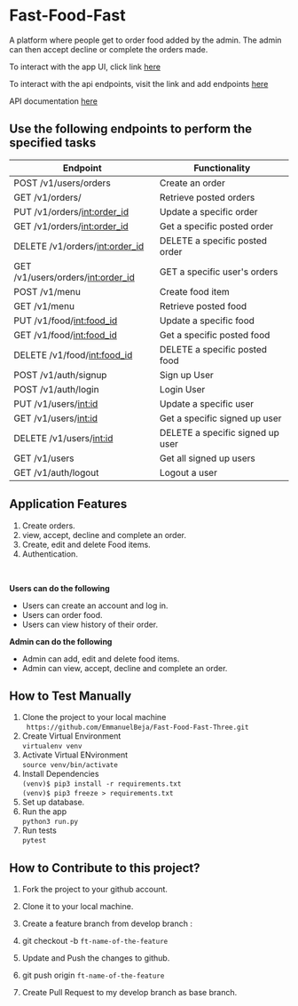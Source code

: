 # Fast-Food-Fast

  A platform where people get to order food added by the admin. The admin can then accept decline or complete the orders made.

  To interact with the app UI, click link
  [here](https://emmanuelbeja.github.io/Fast-Food-Fast/)<br>

  To interact with the api endpoints, visit the link and add endpoints [here](https://emmanuelbeja-fast-food-fast.herokuapp.com/)<br>

  API documentation [here](https://documenter.getpostman.com/view/5399899/RWaPv6zH)

  ## Use the following endpoints to perform the specified tasks

  | 	Endpoint                         | Functionality                                  |                  
  | ---------------------------------- | -----------------------------------------------|
  | POST /v1/users/orders              | Create an order                                |
  | GET /v1/orders/                    | Retrieve posted orders                         |
  | PUT /v1/orders/<int:order_id>      | Update a specific order                        |                         
  | GET /v1/orders/<int:order_id>      | Get a specific posted order                    |
  | DELETE /v1/orders/<int:order_id>   | DELETE a specific posted order                 |
  | GET /v1/users/orders/<int:order_id>| GET a specific user's orders                   |
  | POST /v1/menu                      | Create food item                               |
  | GET /v1/menu                       | Retrieve posted food                           |
  | PUT /v1/food/<int:food_id>         | Update a specific food                         |                         
  | GET /v1/food/<int:food_id>         | Get a specific posted food                     |
  | DELETE /v1/food/<int:food_id>      | DELETE a specific posted food                  |
  | POST /v1/auth/signup               | Sign up User                                   |
  | POST /v1/auth/login                | Login User                                     |
  | PUT /v1/users/<int:id>             | Update a specific user                         |                         
  | GET /v1/users/<int:id>             | Get a specific signed up user                  |
  | DELETE /v1/users/<int:id>          | DELETE a specific signed up user               |
  | GET /v1/users                      | Get all signed up users                        |
  | GET /v1/auth/logout                | Logout a user                                  |

  ## Application Features

  1. Create orders.
  2. view, accept, decline and complete an order.
  3. Create, edit and delete Food items.
  4. Authentication.
  <br>

  **Users can do the following**

  * Users can create an account and log in.
  * Users can order food.
  * Users can view history of their order.

  **Admin can do the following**
  * Admin can add, edit and delete food items.
  * Admin can view, accept, decline and complete an order.

  ## How to Test Manually
  1. Clone the project to your local machine <br>
  		` https://github.com/EmmanuelBeja/Fast-Food-Fast-Three.git`
  2. Create Virtual Environment <br>
  		`virtualenv venv`
  3. Activate Virtual ENvironment<br>
  		`source venv/bin/activate`
  4. Install Dependencies<br>
  		`(venv)$ pip3 install -r requirements.txt` <br>
  		`(venv)$ pip3 freeze > requirements.txt` <br>
  5. Set up database.    
  6. Run the app <br>
  		`python3 run.py`<br>
  7. Run tests <br>
  		`pytest`
  		<br>
  ## How to Contribute to this project?

  1. Fork the project to your github account.

  2. Clone it to your local machine.

  3. Create a feature branch from develop branch :

  4. git checkout -b `ft-name-of-the-feature`

  5. Update and Push the changes to github.

  6. git push origin `ft-name-of-the-feature`

  7. Create Pull Request to my develop branch as base branch.
